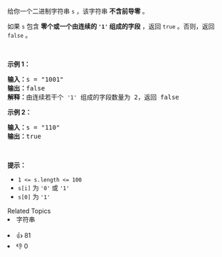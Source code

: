 <p>给你一个二进制字符串 <code>s</code> ，该字符串 <strong>不含前导零</strong> 。</p>

<p>如果 <code>s</code> 包含 <strong>零个或一个由连续的 <code>'1'</code> 组成的字段</strong> ，返回 <code>true</code>​​​ 。否则，返回 <code>false</code> 。</p>

<p>&nbsp;</p>

<p><strong>示例 1：</strong></p>

<pre>
<strong>输入：</strong>s = "1001"
<strong>输出：</strong>false
<strong>解释：</strong>由连续若干个&nbsp;<span><code>'1'</code></span> 组成的字段数量为 2，返回 false
</pre>

<p><strong>示例 2：</strong></p>

<pre>
<strong>输入：</strong>s = "110"
<strong>输出：</strong>true</pre>

<p>&nbsp;</p>

<p><strong>提示：</strong></p>

<ul> 
 <li><code>1 &lt;= s.length &lt;= 100</code></li> 
 <li><code>s[i]</code>​​​​ 为 <code>'0'</code> 或 <code>'1'</code></li> 
 <li><code>s[0]</code> 为 <code>'1'</code></li> 
</ul>

<div><div>Related Topics</div><div><li>字符串</li></div></div><br><div><li>👍 81</li><li>👎 0</li></div>
